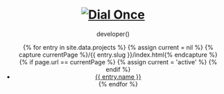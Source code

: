 <header>
	<div class="container">
		<h1>
			<a href="/">
				<img src="{{site.data.cdn.url}}img/dialonce-logo-128.png" alt="Dial Once"/>
			</a>
		</h1>
		<span class="subtitle">developer()</span>
		<ul role="navigation">
			{% for entry in site.data.projects %}
				{% assign current = nil %}
				{% capture currentPage %}/{{ entry.slug }}/index.html{% endcapture %}
				{% if page.url == currentPage %}
					{% assign current = 'active' %}
				{% endif %}
				<li class="bold {{ current }}">
					<a href="/{{ entry.slug }}">{{ entry.name }}</a>
				</li>
			{% endfor %}
		</ul>
	</div>
</header>